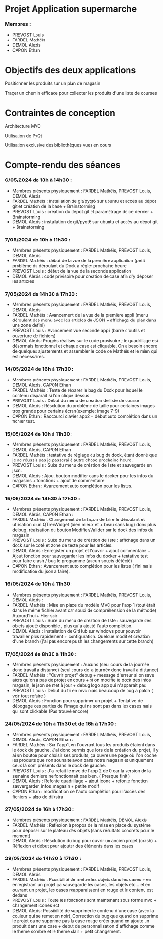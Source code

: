 # Projet Application supermarche

### Membres :

- PREVOST Louis
- FARDEL Mathéïs
- DEMOL Alexis
- CAPON Ethan

# Objectifs des deux applications

Positionner les produits sur un plan de magasin

Traçer un chemin efficace pour collecter les produits d'une liste de courses

# Contraintes de conception

Architecture MVC

Utilisation de PyQt

Utilisation exclusive des bibliothèques vues en cours

# Compte-rendu des séances

### 6/05/2024 de 13h à 14h30 :

- Membres présents physiquement : FARDEL Mathéïs, PREVOST Louis, DEMOL Alexis
- FARDEL Mathéïs : installation de git/pyqt6 sur ubuntu et accès au dépot git et création de la base + Brainstorming
- PREVOST Louis : création du dépot git et paramétrage de ce dernier + Brainstorming
- DEMOL Alexis : installation de git/pyqt6 sur ubuntu et accès au dépot git + Brainstorming

### 7/05/2024 de 10h à 11h30 :

- Membres présents physiquement : FARDEL Mathéïs, PREVOST Louis, DEMOL Alexis
- FARDEL Mathéïs : début de la vue de la première application (petit problème du déroulant du Dock à régler prochaine heure)
- PREVOST Louis : début de la vue de la seconde application
- DEMOL Alexis : code privisoire pour création de case afin d'y déposer les articles

### 7/05/2024 de 14h30 à 17h30 :

- Membres présents physiquement : FARDEL Mathéïs, PREVOST Louis, DEMOL Alexis
- FARDEL Mathéïs : Avancement de la vue de la première appli (menu déroulant des menu avec les articles du JSON + affichage du plan dans une zone défini)
- PREVOST Louis : Avancement vue seconde appli (barre d'outils et ouverture de fichiers)
- DEMOL Alexis: Progrès réalisés sur le code provisoire ; le quadrillage est désormais fonctionnel et chaque case est cliquable. On a besoin encore de quelques ajustements et assembler le code de Mathéïs et le mien qui est nécessaires.

### 14/05/2024 de 16h à 17h30 :

- Membres présents physiquement : FARDEL Mathéïs, PREVOST Louis, DEMOL Alexis, CAPON Ethan
- FARDEL Mathéïs : Tente de réparer le bug du Dock pour lequel le contenu disparaît si l'on clique dessus
- PREVOST Louis : Début du menu de création de liste de course
- DEMOL Alexis : Résolution du problème de taille pour certaines images trop grande pour certains écran(exemple: image 7-9)
- CAPON Ethan : Raccourci clavier app2 + début auto complétion dans un fichier test.

### 15/05/2024 de 10h à 11h30 :

- Membres présents physiquement : FARDEL Mathéïs, PREVOST Louis, DEMOL Alexis, CAPON Ethan
- FARDEL Mathéïs : tentative de réglage du bug du dock, étant donné que je ne réussis pas je passerai à autre chose prochaine heure.
- PREVOST Louis : Suite du menu de création de liste et sauvegarde en json.
- DEMOL Alexis : Ajout bouton modifier dans le docker pour les infos du magasins + fonctions + ajout de commentaire
- CAPON Ethan : Avancement auto complétion pour les listes.

### 15/05/2024 de 14h30 à 17h30 :

- Membres présents physiquement : FARDEL Mathéïs, PREVOST Louis, DEMOL Alexis, CAPON Ethan :
- FARDEL Mathéïs : Changement de la façon de faire le déroulant et utilisation d'un QTreeWidget (bien mieux et + beau sans bug) donc plus de bug, réalisation du bouton Modifier/Valider sur le dock des infos du magasin
- PREVOST Louis : Suite du menu de création de liste : affichage dans un dock sur le coté et zone de texte pour les articles.
- DEMOL Alexis : Enregister un projet et l'ouvrir + ajout commentaire + Ajout fonction pour sauvegarder les infos du docker + tentative test pour faire crash / bug le programme (aucun soucis détécté)
- CAPON Ethan : Avancement auto complétion pour les listes ( fini mais modification du json a faire).

### 16/05/2024 de 10h à 11h30 :

- Membres présents physiquement : FARDEL Mathéïs, PREVOST Louis, DEMOL Alexis :
- FARDEL Mathéïs : Mise en place du modèle MVC pour l'app 1 (tout était dans le même fichier avant car souci de compréhension de la méthode) Aujourd'hui + Hier soir
- PREVOST Louis : Suite du menu de création de liste : sauvegarde des objets ajouté disponible , plus qu'a ajouté l'auto complétion.
- DEMOL Alexis : Installation de GitHub sur windows pour pouvoir travailler plus rapidement + configuration. Quelque modif et création d'une branch (j'ai pas encore push les changements sur cette branch)

### 17/05/2024 de 8h30 à 11h30 :

- Membres présents physiquement : Aucuns (seul cours de la journée donc travail a distance) (seul cours de la journée donc travail a distance)
- FARDEL Mathéïs : "Ouvrir projet" debug + message d'erreur si on save alors qu'on a pas de projet en cours + si on modifie le dock des infos magasin, le json se met à jour + debug logo app qui n'apparait pas
- PREVOST Louis : Début du tri en mvc mais beaucoup de bug a patch ( voir tout refaire )
- DEMOL Alexis : Fonction pour supprimer un projet + Tentative de débogage des parties de l'image qui ne sont pas dans les cases mais qui sont clickable (Pas trouvé encore)

### 24/05/2024 de 10h à 11h30 et de 16h à 17h30 :

- Membres présents physiquement : FARDEL Mathéïs, PREVOST Louis, DEMOL Alexis, CAPON Ethan :
- FARDEL Mathéïs : Sur l'app1, en l'ouvrant tous les produits étaient dans le dock de gauche. J'ai donc permis que lors de la création du projet, il y ai un bouton pour choisir ses produits, ça ouvre une page où l'on coche les produits que l'on souhaite avoir dans notre magasin et uniquement ceux là sont présents dans le dock de gauche.
- PREVOST Louis : J'ai refait le mvc de l'app 2 de 0 car la version de la semaine derniere ne fonctionnait pas bien. ( Presque finit )
- DEMOL Alexis : Refonte quadrillage + ajout icone + refonte fonction sauvergarder_infos_magasin + petite modif
- CAPON Ethan : modification de l'auto complétion pour l'accès des fichiers + algo de dijkstra

### 27/05/2024 de 16h à 17h30 :
- Membres présents physiquement : FARDEL Mathéïs, DEMOL Alexis
- FARDEL Mathéïs : Reflexion à propos de la mise en place du système pour déposer sur le plateau des objets (sans résultats concrets pour le moment)
- DEMOL Alexis : Résolution du bug pour ouvrir un ancien projet (crash) + Réflexion et début pour ajouter des éléments dans les cases

### 28/05/2024 de 14h30 à 17h30 :
- Membres présents physiquement : FARDEL Mathéïs, PREVOST Louis, DEMOL Alexis
- FARDEL Mathéïs : Possibilité de mettre les objets dans les cases + en enregistrant un projet ça sauvegarde les cases, les objets etc... et en ouvrant un projet, les cases réapparaissent en rouge et le contenu est dedans
- PREVOST Louis : Toute les fonctions sont maintenant sous forme mvc + changement icones ect
- DEMOL Alexis: Possibilité de supprimer le contenu d'une case (avec la couleur qui se remet en noir), Correction du bug que quand on supprime le projet ca ne supprime pas la case rouge créer quand on ajoute un produit dans une case + debut de personnalisation d'affichage comme le theme sombre et le theme clair + petit changement.